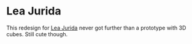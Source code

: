 <!--
  id: 2121
  slug: juridaii
  type: fortpolio
  categories: front end, 3D, Flash, illustration, graphic design, interaction design
  tags: HTML, XML, ActionScript, Flash, interaction design, concept
  clients: Lea Jurida
  collaboration: 
  prizes: 
  thumbnail: jurida1.jpg
  image: jurida1.jpg
  images: jurida5.jpg, jurida0.jpg, jurida1.jpg, jurida2.jpg, jurida3.jpg, jurida4.jpg
  inCv: false
  inPortfolio: true
  dateFrom: 2010-09-04
  dateTo: 2010-10-04
-->

# Lea Jurida

<p>This redesign for <a href="http://www.jurida.com/">Lea Jurida</a> never got further than a prototype with 3D cubes. Still cute though.</p>